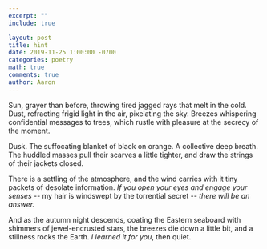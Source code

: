 ```yaml
---
excerpt: ""
include: true

layout: post
title: hint
date: 2019-11-25 1:00:00 -0700
categories: poetry
math: true
comments: true
author: Aaron
---
```





Sun, grayer than before, throwing tired jagged rays that melt in the cold. Dust, refracting frigid light in the air, pixelating the sky. Breezes whispering confidential messages to trees, which rustle with pleasure at the secrecy of the moment.  

Dusk. The suffocating blanket of black on orange. A collective deep breath. The huddled masses pull their scarves a little tighter, and draw the strings of their jackets closed.  

There is a settling of the atmosphere, and the wind carries with it tiny packets of desolate information. *If you open your eyes and engage your senses* -- my hair is windswept by the torrential secret -- *there will be an answer.*  

And as the autumn night descends, coating the Eastern seaboard with shimmers of jewel-encrusted stars, the breezes die down a little bit, and a stillness rocks the Earth. *I learned it for you*, then quiet.
